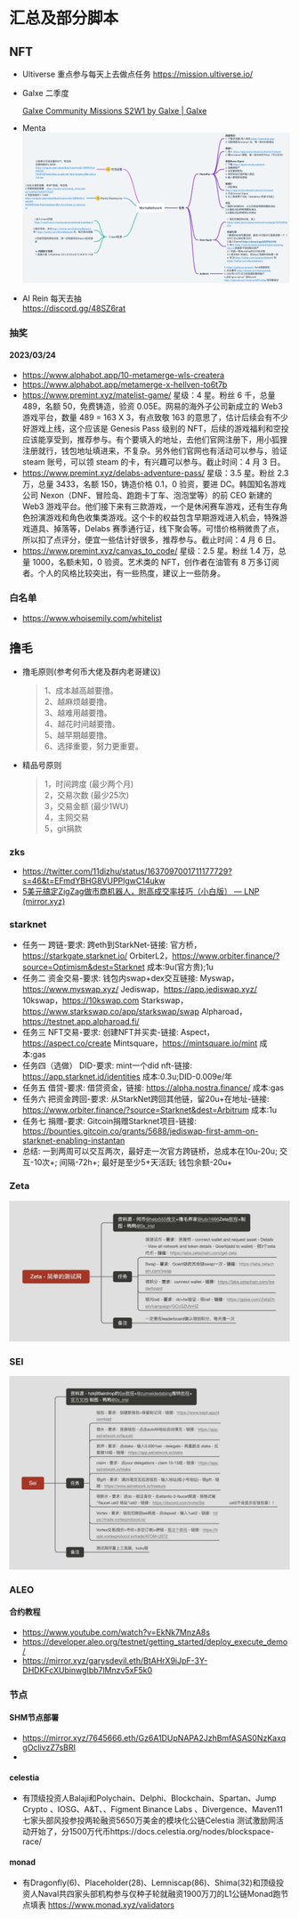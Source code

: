 # 汇总及部分脚本

## NFT

  - Ultiverse 重点参与每天上去做点任务
    https://mission.ultiverse.io/
  - Galxe 二季度

    [Galxe Community Missions S2W1 by Galxe | Galxe](https://galxe.com/Galxe/campaign/GCKJRUdxn3)

  - Menta
    ![menta](menta.png)

  - AI Rein 每天去抽  
    https://discord.gg/48SZ6rat
  
  
### 抽奖
  #### 2023/03/24
  - https://www.alphabot.app/10-metamerge-wls-createra
  - https://www.alphabot.app/metamerge-x-hellven-to6t7b
  - https://www.premint.xyz/matelist-game/
星级：4 星。粉丝 6 千，总量 489，名额 50，免费铸造，验资 0.05E。网易的海外子公司新成立的 Web3 游戏平台，数量 489 = 163 X 3，有点致敬 163 的意思了，估计后续会有不少好游戏上线，这个应该是 Genesis Pass 级别的 NFT，后续的游戏福利和空投应该能享受到，推荐参与。有个要填入的地址，去他们官网注册下，用小狐狸注册就行，钱包地址填进来，不复杂。另外他们官网也有活动可以参与，验证 steam 账号，可以领 steam 的卡，有兴趣可以参与。截止时间：4 月 3 日。
 - https://www.premint.xyz/delabs-adventure-pass/
星级：3.5 星。粉丝 2.3 万，总量 3433，名额 150，铸造价格 0.1，0 验资，要进 DC。韩国知名游戏公司 Nexon（DNF、冒险岛、跑跑卡丁车、泡泡堂等）的前 CEO 新建的 Web3 游戏平台。他们接下来有三款游戏，一个是休闲赛车游戏，还有生存角色扮演游戏和角色收集类游戏。这个卡的权益包含早期游戏进入机会，特殊游戏道具、掉落等，Delabs 赛季通行证，线下聚会等。可惜价格稍微贵了点，所以扣了点评分，便宜一些估计好很多，推荐参与。截止时间：4 月 6 日。
 - https://www.premint.xyz/canvas_to_code/
星级：2.5 星。粉丝 1.4 万，总量 1000，名额未知，0 验资。艺术类的 NFT，创作者在油管有 8 万多订阅者。个人的风格比较突出，有一些热度，建议上一些防身。

### 白名单
  - https://www.whoisemily.com/whitelist

## 撸毛
  - 撸毛原则(参考何币大佬及群内老哥建议)
      > 1、成本越高越要撸。  
      2、越麻烦越要撸。  
      3、越难用越要撸。  
      4、越花时间越要撸。  
      5、越早期越要撸。  
      6、选择重要，努力更重要。
  - 精品号原则
      > 1，时间跨度 (最少两个月)  
      2，交易次数 (最少25次)  
      3，交易金额 (最少1WU)  
      4，主网交易  
      5，git捐款  

### zks
- https://twitter.com/11dizhu/status/1637097001711177729?s=46&t=EFmdYBHG8VUPPlgwC14ukw
- [5美元搞定ZigZag做市商机器人，附高成交率技巧（小白版） — LNP (mirror.xyz)](https://mirror.xyz/lnpandy.eth/oX6s3dp18GHr5Q0cG_V-zK4UBUsPJzaGdYS1ECsUsUY)

### starknet
- 任务一
  跨链-要求:
  跨eth到StarkNet-链接:
  官方桥，https://starkgate.starknet.io/
  OrbiterL2，https://www.orbiter.finance/?source=Optimism&dest=Starknet
  成本:9u(官方贵);1u
- 任务二
  资金交易-要求:
  钱包内swap+dex交互链接:
  Myswap，https://www.myswap.xyz/
  Jediswap，https://app.jediswap.xyz/
  10kswap，https://10kswap.com
  Starkswap，https://www.starkswap.co/app/starkswap/swap
  Alpharoad，https://testnet.app.alpharoad.fi/
- 任务三
  NFT交易-要求:
  创建NFT并买卖-链接:
  Aspect，https://aspect.co/create
  Mintsquare，https://mintsquare.io/mint
  成本:gas
- 任务四（选做）
  DID-要求:
  mint一个did nft-链接:
  https://app.starknet.id/identities
  成本:0.3u;DID-0.009e/年
- 任务五
  借贷-要求:
  借贷资金，链接:
  https://alpha.nostra.finance/
  成本:gas
- 任务六
  把资金跨回-要求:
  从StarkNet跨回其他链，留20u+在地址-链接:
  https://www.orbiter.finance/?source=Starknet&dest=Arbitrum
  成本:1u
- 任务七
  捐赠-要求:
  Gitcoin捐赠Starknet项目-链接:
  https://bounties.gitcoin.co/grants/5688/jediswap-first-amm-on-starknet-enabling-instantan
- 总结:
  一到两周可以交互两次，最好走一次官方跨链桥，总成本在10u-20u;
  交互-10次+;
  间隔-72h+;
  最好是至少5+天活跃;
  钱包余额-20u+

### Zeta
![Zeta](Zeta.jpg)

### SEI
![Sei](Sei.jpg)

### ALEO
#### 合约教程
- https://www.youtube.com/watch?v=EkNk7MnzA8s
- https://developer.aleo.org/testnet/getting_started/deploy_execute_demo/
- https://mirror.xyz/garysdevil.eth/BtAHrX9iJpF-3Y-DHDKFcXUbinwgIbb7lMnzv5xF5k0

### 节点
#### SHM节点部署
  - https://mirror.xyz/7645666.eth/Gz6A1DUpNAPA2JzhBmfASAS0NzKaxqgOclivzZ7sBRI
  - 
#### celestia 
  - 有顶级投资人Balaji和Polychain、Delphi、Blockchain、Spartan、Jump Crypto 、IOSG、A&T、、Figment
    Binance Labs 、Divergence、Maven11七家头部风投参投两轮融资5650万美金的模块化公链Celestia 测试激励网活动开始了，分1500万代币https://docs.celestia.org/nodes/blockspace-race/

#### monad 
  - 有Dragonfly(6)、Placeholder(28)、Lemniscap(86)、Shima(32)和顶级投资人Naval共四家头部机构参与仅种子轮就融资1900万刀的L1公链Monad跑节点填表 https://www.monad.xyz/validators